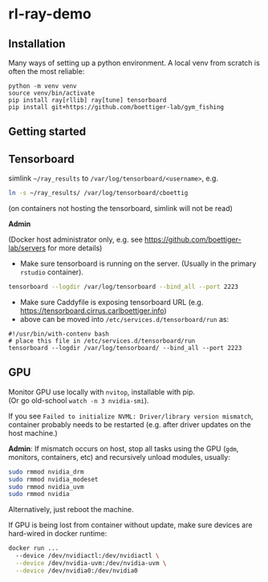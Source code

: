 # rl-ray-demo

## Installation

Many ways of setting up a python environment.  A local venv from scratch is often the most reliable:

```
python -m venv venv
source venv/bin/activate
pip install ray[rllib] ray[tune] tensorboard
pip install git+https://github.com/boettiger-lab/gym_fishing
```

## Getting started



## Tensorboard

simlink `~/ray_results` to `/var/log/tensorboard/<username>`, e.g.

```bash
ln -s ~/ray_results/ /var/log/tensorboard/cboettig
```

(on containers not hosting the tensorboard, simlink will not be read)

**Admin**

(Docker host administrator only, e.g. see <https://github.com/boettiger-lab/servers> for more details)

- Make sure tensorboard is running on the server. (Usually in the primary `rstudio` container).

```bash
tensorboard --logdir /var/log/tensorboard --bind_all --port 2223
```

- Make sure Caddyfile is exposing tensorboard URL (e.g. <https://tensorboard.cirrus.carlboettiger.info>)
- above can be moved into `/etc/services.d/tensorboard/run` as:


```
#!/usr/bin/with-contenv bash
# place this file in /etc/services.d/tensorboard/run   
tensorboard --logdir /var/log/tensorboard/ --bind_all --port 2223 
``` 


## GPU

Monitor GPU use locally with `nvitop`, installable with pip.  
(Or go old-school `watch -n 3 nvidia-smi`).  

If you see `Failed to initialize NVML: Driver/library version mismatch`, container probably needs to be restarted (e.g. after driver updates on the host machine.)

**Admin**: If mismatch occurs on host, stop all tasks using the GPU (`gdm`, monitors, containers, etc) and recursively unload modules, usually:

```bash
sudo rmmod nvidia_drm
sudo rmmod nvidia_modeset
sudo rmmod nvidia_uvm
sudo rmmod nvidia
```

Alternatively, just reboot the machine.

If GPU is being lost from container without update, make sure devices are hard-wired in docker runtime:

```bash
docker run ...
  --device /dev/nvidiactl:/dev/nvidiactl \
  --device /dev/nvidia-uvm:/dev/nvidia-uvm \
  --device /dev/nvidia0:/dev/nvidia0
```

